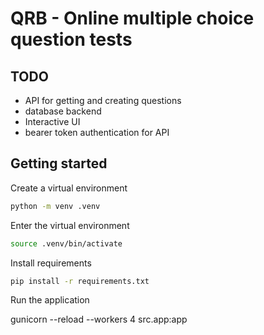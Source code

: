 # QRB - Online multiple choice question tests

## TODO

* API for getting and creating questions
* database backend
* Interactive UI
* bearer token authentication for API

## Getting started

Create a virtual environment

```bash
python -m venv .venv
```

Enter the virtual environment

```bash
source .venv/bin/activate
```

Install requirements

```bash
pip install -r requirements.txt
```

Run the application

gunicorn --reload --workers 4 src.app:app